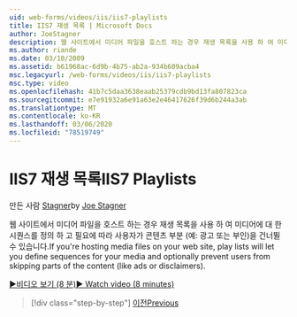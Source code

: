```yaml
---
uid: web-forms/videos/iis/iis7-playlists
title: IIS7 재생 목록 | Microsoft Docs
author: JoeStagner
description: 웹 사이트에서 미디어 파일을 호스트 하는 경우 재생 목록을 사용 하 여 미디어에 대 한 시퀀스를 정의 하 고 필요에 따라 사용자가 t ...의 일부를 건너뛰는 것을 방지할 수 있습니다.
ms.author: riande
ms.date: 03/10/2009
ms.assetid: b61968ac-6d9b-4b75-ab2a-934b609acba4
msc.legacyurl: /web-forms/videos/iis/iis7-playlists
msc.type: video
ms.openlocfilehash: 41b7c5daa3638eaab25379cdb9bd13fa807823ca
ms.sourcegitcommit: e7e91932a6e91a63e2e46417626f39d6b244a3ab
ms.translationtype: MT
ms.contentlocale: ko-KR
ms.lasthandoff: 03/06/2020
ms.locfileid: "78519749"
---
```

# <a name="iis7-playlists"></a><span data-ttu-id="86079-103">IIS7 재생 목록</span><span class="sxs-lookup"><span data-stu-id="86079-103">IIS7 Playlists</span></span>

<span data-ttu-id="86079-104">만든 사람 [Stagner](https://github.com/JoeStagner)</span><span class="sxs-lookup"><span data-stu-id="86079-104">by [Joe Stagner](https://github.com/JoeStagner)</span></span>

<span data-ttu-id="86079-105">웹 사이트에서 미디어 파일을 호스트 하는 경우 재생 목록을 사용 하 여 미디어에 대 한 시퀀스를 정의 하 고 필요에 따라 사용자가 콘텐츠 부분 (예: 광고 또는 부인)을 건너뛸 수 있습니다.</span><span class="sxs-lookup"><span data-stu-id="86079-105">If you're hosting media files on your web site, play lists will let you define sequences for your media and optionally prevent users from skipping parts of the content (like ads or disclaimers).</span></span>

[<span data-ttu-id="86079-106">&#9654;비디오 보기 (8 분)</span><span class="sxs-lookup"><span data-stu-id="86079-106">&#9654; Watch video (8 minutes)</span></span>](https://channel9.msdn.com/Blogs/ASP-NET-Site-Videos/iis7-playlists)

> [!div class="step-by-step"]
> [<span data-ttu-id="86079-107">이전</span><span class="sxs-lookup"><span data-stu-id="86079-107">Previous</span></span>](bit-rate-throttling.md)
